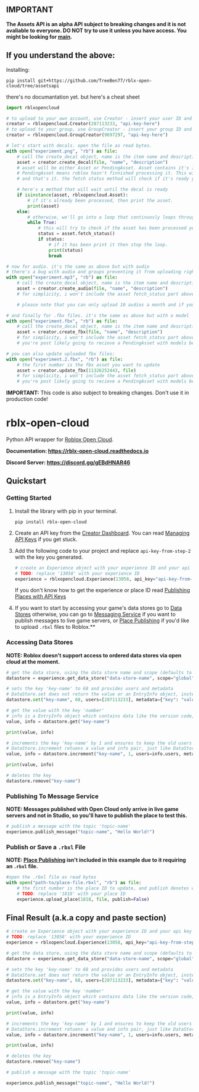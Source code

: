 ## **IMPORTANT**

**The Assets API is an alpha API subject to breaking changes and it is not avaliable to everyone. DO NOT try to use it unless you have access. You might be looking for [main](https://github.com/TreeBen77/rblx-open-cloud/tree/main).**

## If you understand the above:

Installing:
```console
pip install git+https://github.com/TreeBen77/rblx-open-cloud/tree/assetsapi
```
there's no documantation yet. but here's a cheat sheet
```py
import rblxopencloud

# to upload to your own account, use Creator - insert your user ID and api key
creator = rblxopencloud.Creator(287113233, "api-key-here")
# to upload to your group, use GroupCreator - insert your group ID and api key
creator = rblxopencloud.GroupCreator(9697297, "api-key-here")

# let's start with decals. open the file as read bytes.
with open("experiment.png", "rb") as file:
    # call the create_decal object, name is the item name and description is the item description
    asset = creator.create_decal(file, "name", "description")
    # asset will be either Asset or PendingAsset. Asset contains it's ID and version number
    # PendingAsset means roblox hasn't finnished processing it. This will have a fetch_status method
    # and that's it. the fetch status method will check if it's ready yet, it will return None or Asset.

    # here's a method that will wait until the decal is ready
    if isinstance(asset, rblxopencloud.Asset):
        # if it's already been processed, then print the asset.
        print(asset)
    else:
        # otherwise, we'll go into a loop that continuosly loops through that.
        while True:
            # this will try to check if the asset has been processed yet
            status = asset.fetch_status()
            if status:
                # if it has been print it then stop the loop.
                print(status)
                break

# now for audio. it's the same as above but with audio
# there's a bug with audio and groups preventing it from uploading right now.
with open("experiment.mp3", "rb") as file:
    # call the create_decal object, name is the item name and description is the item description
    asset = creator.create_audio(file, "name", "description")
    # for simplicity, i won't include the asset fetch_status part above here but it also works.

    # please note that you can only upload 10 audios a month and if you're ID verified that's 100.

# and finally for .fbx files. it's the same as above but with a model
with open("experiment.fbx", "rb") as file:
    # call the create_decal object, name is the item name and description is the item description
    asset = creator.create_fbx(file, "name", "description")
    # for simplicity, i won't include the asset fetch_status part above here but it also works.
    # you're post likely going to recieve a PendingAsset with models because roblox has to render them which takes time

# you can also update uploaded fbx files:
with open("experiment.2.fbx", "rb") as file:
    # the first number is the fbx asset you want to update
    asset = creator.update_fbx(11326252443, file)
    # for simplicity, i won't include the asset fetch_status part above here but it also works.
    # you're post likely going to recieve a PendingAsset with models because roblox has to render them which takes time

```
**IMPORTANT:** This code is also subject to breaking changes. Don't use it in production code!

# rblx-open-cloud
 
Python API wrapper for [Roblox Open Cloud](https://create.roblox.com/docs/open-cloud/index).

**Documentation: https://rblx-open-cloud.readthedocs.io**

**Discord Server: https://discord.gg/gEBdHNAR46**

## Quickstart

### Getting Started

1. Install the library with pip in your terminal.
    ```console
    pip install rblx-open-cloud
    ```

2. Create an API key from the [Creator Dashboard](https://create.roblox.com/credentials). You can read [Managing API Keys](https://create.roblox.com/docs/open-cloud/managing-api-keys) if you get stuck.

3. Add the following code to your project and replace `api-key-from-step-2` with the key you generated.
    ```py
    # create an Experience object with your experience ID and your api key
    # TODO: replace '13058' with your experience ID
    experience = rblxopencloud.Experience(13058, api_key="api-key-from-step-2")
    ```
    If you don't know how to get the experience or place ID read [Publishing Places with API Keys](https://create.roblox.com/docs/open-cloud/publishing-places-with-api-keys#:~:text=Find%20the%20experience,is%206985028626.)

4. If you want to start by accessing your game's data stores go to [Data Stores](#accessing-data-stores) otherwise, you can go to [Messaging Service](#publishing-to-message-service) if you want to publish messages to live game servers, or [Place Publishing](#publish-or-save-a-rbxl-file) if you'd like to upload `.rbxl` files to Roblox.**

### Accessing Data Stores
**NOTE: Roblox doesn't support access to ordered data stores via open cloud at the moment.**
```py
# get the data store, using the data store name and scope (defaults to global)
datastore = experience.get_data_store("data-store-name", scope="global")

# sets the key 'key-name' to 68 and provides users and metadata
# DataStore.set does not return the value or an EntryInfo object, instead it returns a EntryVersion object.
datastore.set("key-name", 68, users=[287113233], metadata={"key": "value"})

# get the value with the key 'number'
# info is a EntryInfo object which contains data like the version code, metadata, userids and timestamps.
value, info = datastore.get("key-name")

print(value, info)

# increments the key 'key-name' by 1 and ensures to keep the old users and metadata
# DataStore.increment retuens a value and info pair, just like DataStore.get and unlike DataStore.set
value, info = datastore.increment("key-name", 1, users=info.users, metadata=info.metadata)

print(value, info)

# deletes the key
datastore.remove("key-name")
```

### Publishing To Message Service
**NOTE: Messages published with Open Cloud only arrive in live game servers and not in Studio, so you'll have to publish the place to test this.**
```py
# publish a message with the topic 'topic-name'
experience.publish_message("topic-name", "Hello World!")
```

### Publish or Save a `.rbxl` File
**NOTE: [Place Publishing](#publish-or-save-a-rbxl-file) isn't included in this example due to it requiring an `.rbxl` file.**
```py
#open the .rbxl file as read bytes
with open("path-to/place-file.rbxl", "rb") as file:
    # the first number is the place ID to update, and publish denotes wether to publish or save the place.
    # TODO: replace '1818' with your place ID
    experience.upload_place(1818, file, publish=False)
```
## Final Result (a.k.a copy and paste section)
```py
# create an Experience object with your experience ID and your api key
# TODO: replace '13058' with your experience ID
experience = rblxopencloud.Experience(13058, api_key="api-key-from-step-2")

# get the data store, using the data store name and scope (defaults to global)
datastore = experience.get_data_store("data-store-name", scope="global")

# sets the key 'key-name' to 68 and provides users and metadata
# DataStore.set does not return the value or an EntryInfo object, instead it returns a EntryVersion object.
datastore.set("key-name", 68, users=[287113233], metadata={"key": "value"})

# get the value with the key 'number'
# info is a EntryInfo object which contains data like the version code, metadata, userids and timestamps.
value, info = datastore.get("key-name")

print(value, info)

# increments the key 'key-name' by 1 and ensures to keep the old users and metadata
# DataStore.increment retuens a value and info pair, just like DataStore.get and unlike DataStore.set
value, info = datastore.increment("key-name", 1, users=info.users, metadata=info.metadata)

print(value, info)

# deletes the key
datastore.remove("key-name")

# publish a message with the topic 'topic-name'

experience.publish_message("topic-name", "Hello World!")
```
